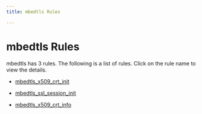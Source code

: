 ```yaml
---
title: mbedtls Rules

---
```



# mbedtls Rules

mbedtls has 3 rules. The following is a list of rules. Click on the rule name to view the details.


- [mbedtls_x509_crt_init](projects/mbedtls/mbedtls_x509_crt_init.md)

- [mbedtls_ssl_session_init](projects/mbedtls/mbedtls_ssl_session_init.md)

- [mbedtls_x509_crt_info](projects/mbedtls/mbedtls_x509_crt_info.md)
